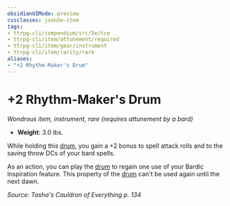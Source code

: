 ```yaml
---
obsidianUIMode: preview
cssclasses: json5e-item
tags:
- ttrpg-cli/compendium/src/5e/tce
- ttrpg-cli/item/attunement/required
- ttrpg-cli/item/gear/instrument
- ttrpg-cli/item/rarity/rare
aliases: 
- "+2 Rhythm-Maker's Drum"
---
```

# +2 Rhythm-Maker's Drum
*Wondrous item, instrument, rare (requires attunement by a bard)*  


- **Weight**: 3.0 lbs.

While holding this [drum](Інструменти%20ДМ/CLI/items/drum-xphb.md), you gain a +2 bonus to spell attack rolls and to the saving throw DCs of your bard spells.

As an action, you can play the [drum](Інструменти%20ДМ/CLI/items/drum-xphb.md) to regain one use of your Bardic Inspiration feature. This property of the [drum](Інструменти%20ДМ/CLI/items/drum-xphb.md) can't be used again until the next dawn.

*Source: Tasha's Cauldron of Everything p. 134*